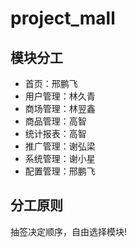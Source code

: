 # project_mall
## 模块分工
- 首页：邢鹏飞
- 用户管理：林久青
- 商场管理：林翌鑫
- 商品管理：高智
- 统计报表：高智
- 推广管理：谢弘梁
- 系统管理：谢小星
- 配置管理：邢鹏飞
## 分工原则
抽签决定顺序，自由选择模块!
